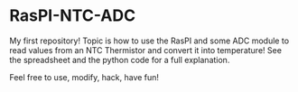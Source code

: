 RasPI-NTC-ADC
=============

My first repository!
Topic is how to use the RasPI and some ADC module to read 
values from an NTC Thermistor and convert it into temperature!
See the spreadsheet and the python code for a full explanation.

Feel free to use, modify, hack, have fun!
